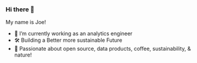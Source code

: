 ### Hi there 👋

My name is Joe! 
- 🔭 I’m currently working as an analytics engineer 
- 🛠️ Building a Better more sustainable Future 
- 🌱 Passionate about open source, data products, coffee, sustainability, & nature! 
